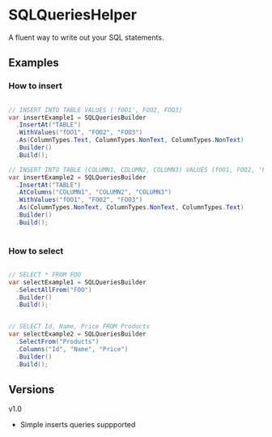 # SQLQueriesHelper
A fluent way to write out your SQL statements.

## Examples

### How to insert

```c#

// INSERT INTO TABLE VALUES ('fOO1', FOO2, FOO3)
var insertExample1 = SQLQueriesBuilder
  .InsertAt("TABLE")
  .WithValues("fOO1", "FOO2", "FOO3")
  .As(ColumnTypes.Text, ColumnTypes.NonText, ColumnTypes.NonText)
  .Builder()
  .Build();

// INSERT INTO TABLE (COLUMN1, COLUMN2, COLUMN3) VALUES (fOO1, FOO2, 'FOO3')
var insertExample2 = SQLQueriesBuilder
  .InsertAt("TABLE")
  .AtColumns("COLUMN1", "COLUMN2", "COLUMN3")
  .WithValues("fOO1", "FOO2", "FOO3")
  .As(ColumnTypes.NonText, ColumnTypes.NonText, ColumnTypes.Text)
  .Builder()
  .Build();
  
```

### How to select

```c#

// SELECT * FROM FOO
var selectExample1 = SQLQueriesBuilder
  .SelectAllFrom("FOO")
  .Builder()
  .Build();


// SELECT Id, Name, Price FROM Products 
var selectExample2 = SQLQueriesBuilder
  .SelectFrom("Products")
  .Columns("Id", "Name", "Price")
  .Builder()
  .Build();

```

## Versions

v1.0
- Simple inserts queries suppported
